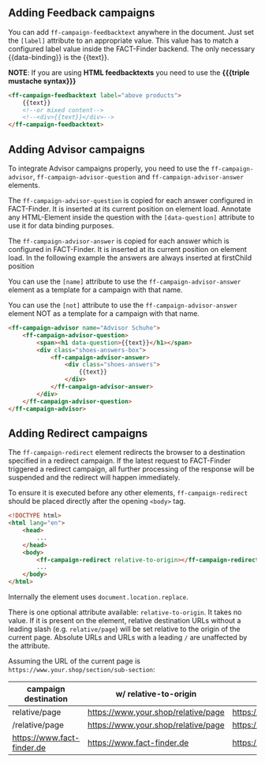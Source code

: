## Adding Feedback campaigns
You can add `ff-campaign-feedbacktext` anywhere in the document. Just set the `[label]` attribute to an appropriate value. This value has to match a configured label value inside the FACT-Finder backend. The only necessary {{data-binding}} is the {{text}}.

**NOTE**: If you are using **HTML feedbacktexts** you need to use the **{{{triple mustache syntax}}}**

```html
<ff-campaign-feedbacktext label="above products">
    {{text}}
    <!--or mixed content-->
    <!--<div>{{text}}</div>-->
</ff-campaign-feedbacktext>
```

## Adding Advisor campaigns
To integrate Advisor campaigns properly, you need to use the `ff-campaign-advisor`, `ff-campaign-advisor-question` and `ff-campaign-advisor-answer` elements.

The `ff-campaign-advisor-question` is copied for each answer configured in FACT-Finder. It is inserted at its current position on element load. 
Annotate any HTML-Element inside the question with the `[data-question]` attribute to use it for data binding purposes.

The `ff-campaign-advisor-answer` is copied for each answer which is configured in FACT-Finder. It is inserted at its current position on element load. In the following example the answers are always inserted at firstChild position

You can use the `[name]` attribute to use the `ff-campaign-advisor-answer` element as a template for a campaign with that name.

You can use the `[not]` attribute to use the `ff-campaign-advisor-answer` element NOT as a template for a campaign with that name.

```html
<ff-campaign-advisor name="Advisor Schuhe">
    <ff-campaign-advisor-question>
        <span><h1 data-question>{{text}}</h1></span>
        <div class="shoes-answers-box">
            <ff-campaign-advisor-answer>
                <div class="shoes-answers">
                    {{text}}
                </div>
            </ff-campaign-advisor-answer>
        </div>
    </ff-campaign-advisor-question>
</ff-campaign-advisor>
```

## Adding Redirect campaigns
The `ff-campaign-redirect` element redirects the browser to a destination specified in a redirect campaign. If the latest request to FACT-Finder triggered a redirect campaign, all further processing of the response will be suspended and the redirect will happen immediately.

To ensure it is executed before any other elements, `ff-campaign-redirect` should be placed directly after the opening `<body>` tag.

```html
<!DOCTYPE html>
<html lang="en">
    <head>
        ...
    </head>
    <body>
        <ff-campaign-redirect relative-to-origin></ff-campaign-redirect>
        ...
    </body>
</html>
```

Internally the element uses `document.location.replace`.

There is one optional attribute available: `relative-to-origin`. It takes no value. If it is present on the element, relative destination URLs without a leading slash (e.g. `relative/page`) will be set relative to the origin of the current page. Absolute URLs and URLs with a leading `/` are unaffected by the attribute.

Assuming the URL of the current page is `https://www.your.shop/section/sub-section`:

| campaign destination       | w/ relative-to-origin               | w/o relative-to-origin                      |
|----------------------------|-------------------------------------|---------------------------------------------|
| relative/page              | https://www.your.shop/relative/page | https://www.your.shop/section/relative/page |
| /relative/page             | https://www.your.shop/relative/page | https://www.your.shop/relative/page         |
| https://www.fact-finder.de | https://www.fact-finder.de          | https://www.fact-finder.de                  |
